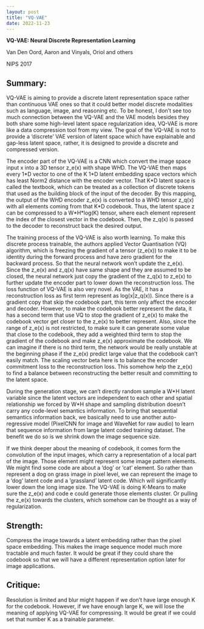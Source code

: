 ```yaml
---
layout: post
title: "VQ-VAE"
date: 2022-11-23
---
```

**VQ-VAE: Neural Discrete Representation Learning**

Van Den Oord, Aaron and Vinyals, Oriol and others

NIPS 2017

## Summary:

VQ-VAE is aiming to provide a discrete latent representation space rather than continuous VAE ones so that it could better model discrete modalities such as language, image, and reasoning etc. To be honest, I don’t see too much connection between the VQ-VAE and the VAE models besides they both share some high-level latent space regularization idea, VQ-VAE is more like a data compression tool from my view. The goal of the VQ-VAE is not to provide a ‘discrete’ VAE version of latent space which have explainable and gap-less latent space, rather, it is designed to provide a discrete and compressed version. 

The encoder part of the VQ-VAE is a CNN which convert the image space input x into a 3D tensor z_e(x) with shape W*H*D. The VQ-VAE then maps every 1\*D vector to one of the K 1\*D latent embedding space vectors which has least Norm2 distance with the encoder vector. That K\*D latent space is called the textbook, which can be treated as a collection of discrete tokens that used as the building block of the input of the decoder. By this mapping, the output of the W*H*D encoder z_e(x) is converted to a W*H*D tensor z_q(x) with all elements coming from that K\*D codebook. Thus, the latent space z can be compressed to a W\*H\*log(K) tensor, where each element represent the index of the closest vector in the codebook. Then, the z_q(x) is passed to the decoder to reconstruct back the desired output.

The training process of the VQ-VAE is also worth learning. To make this discrete process trainable, the authors applied Vector Quantisation (VQ) algorithm, which is freezing the gradient of a tensor (z_e(x)) to make it to be identity during the forward process and have zero gradient for the backward process. So that the neural network won’t update the z_e(x). Since the z_e(x) and z_q(x) have same shape and they are assumed to be closed, the neural network just copy the gradient of the z_q(x) to z_e(x) to further update the encoder part to lower down the reconstruction loss. The loss function of VQ-VAE is also very novel. As the VAE, it has a reconstruction loss as first term represent as log(x\|z_q(x)). Since there is a gradient copy that skip the codebook part, this term only affect the encoder and decoder. However, to make the codebook better represent the data, it has a second term that use VQ to stop the gradient of z_e(x) to make the codebook vector get closer to the z_e(x) to better represent. Also, since the range of z_e(x) is not restricted, to make sure it can generate some value that close to the codebook, they add a weighted third term to stop the gradient of the codebook and make z_e(x) approximate the codebook. We can imagine if there is no third term, the network would be really unstable at the beginning phase if the z_e(x) predict large value that the codebook can’t easily match. The scaling vector beta here is to balance the encoder commitment loss to the reconstruction loss. This somehow help the z_e(x) to find a balance between reconstructing the better result and committing to the latent space.

During the generation stage, we can’t directly random sample a W\*H latent variable since the latent vectors are independent to each other and spatial relationship we forced by W*H shape and sampling distribution doesn’t carry any code-level semantics information. To bring that sequential semantics information back, we basically need to use another auto-regressive model (PixelCNN for image and WaveNet for raw audio) to learn that sequence information from large latent coded training dataset. The benefit we do so is we shrink down the image sequence size.

If we think deeper about the meaning of codebook, it comes form the convolution of the input images, which carry a representation of a local part of the image. Those element might represent some image pattern elements. We might find some code are about a ‘dog’ or ‘cat’ element. So rather than represent a dog on grass image in pixel level, we can represent the image to a ‘dog’ latent code and a ‘grassland’ latent code. Which will significantly lower down the long image size. The VQ-VAE is doing K-Means to make sure the z_e(x) and code e could generate those elements cluster. Or pulling the z_e(x) towards the clusters, which somehow can be thought as a way of regularization.

## Strength:

Compress the image towards a latent embedding rather than the pixel space embedding. This makes the image sequence model much more tractable and much faster. It would be great if they could share the codebook so that we will have a different representation option later for image applications.

## Critique:

Resolution is limited and blur might happen if we don’t have large enough K for the codebook. However, if we have enough large K, we will lose the meaning of applying VQ-VAE for compressing. It would be great if we could set that number K as a trainable parameter.
